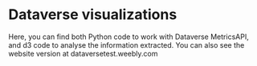 # Dataverse visualizations
Here, you can find both Python code to work with Dataverse MetricsAPI, and d3 code to analyse the information extracted.
You can also see the website version at dataversetest.weebly.com
